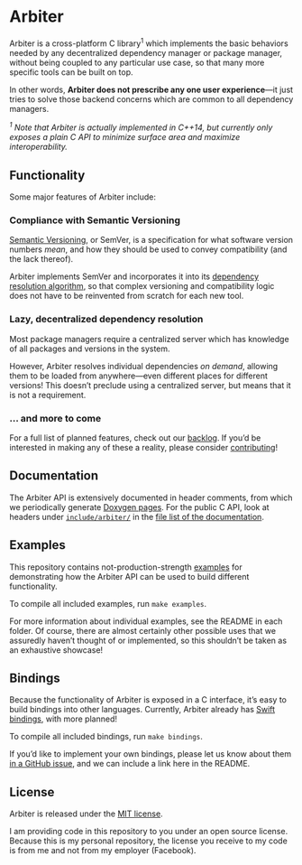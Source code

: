 # Arbiter

Arbiter is a cross-platform C library<sup>1</sup> which implements the basic behaviors needed by any decentralized dependency manager or package manager, without being coupled to any particular use case, so that many more specific tools can be built on top.

In other words, **Arbiter does not prescribe any one user experience**—it just tries to solve those backend concerns which are common to all dependency managers.

_<sup>1</sup> Note that Arbiter is actually implemented in C++14, but currently only exposes a plain C API to minimize surface area and maximize interoperability._

## Functionality

Some major features of Arbiter include:

### Compliance with Semantic Versioning

[Semantic Versioning](http://semver.org), or SemVer, is a specification for what software version numbers _mean_, and how they should be used to convey compatibility (and the lack thereof).

Arbiter implements SemVer and incorporates it into its [dependency resolution algorithm](#lazy-decentralized-dependency-resolution), so that complex versioning and compatibility logic does not have to be reinvented from scratch for each new tool.

### Lazy, decentralized dependency resolution

Most package managers require a centralized server which has knowledge of all packages and versions in the system.

However, Arbiter resolves individual dependencies _on demand_, allowing them to be loaded from anywhere—even different places for different versions! This doesn’t preclude using a centralized server, but means that it is not a requirement.

### … and more to come

For a full list of planned features, check out our [backlog](https://github.com/jspahrsummers/Arbiter/issues?q=is%3Aopen+is%3Aissue+label%3Aenhancement+sort%3Acreated-desc). If you’d be interested in making any of these a reality, please consider [contributing](CONTRIBUTING.md)!

## Documentation

The Arbiter API is extensively documented in header comments, from which we periodically generate [Doxygen pages](http://jspahrsummers.com/Arbiter/). For the public C API, look at headers under [`include/arbiter/`](include/arbiter/) in the [file list of the documentation](http://jspahrsummers.com/Arbiter/files.html).

## Examples

This repository contains not-production-strength [examples](examples/) for demonstrating how the Arbiter API can be used to build different functionality.

To compile all included examples, run `make examples`.

For more information about individual examples, see the README in each folder. Of course, there are almost certainly other possible uses that we assuredly haven’t thought of or implemented, so this shouldn’t be taken as an exhaustive showcase!

## Bindings

Because the functionality of Arbiter is exposed in a C interface, it’s easy to build bindings into other languages. Currently, Arbiter already has [Swift bindings](bindings/swift/), with more planned!

To compile all included bindings, run `make bindings`.

If you’d like to implement your own bindings, please let us know about them [in a GitHub issue](https://github.com/jspahrsummers/Arbiter/issues/new), and we can include a link here in the README.

## License

Arbiter is released under the [MIT license](LICENSE.md).

I am providing code in this repository to you under an open source license. Because this is my personal repository, the license you receive to my code is from me and not from my employer (Facebook).
